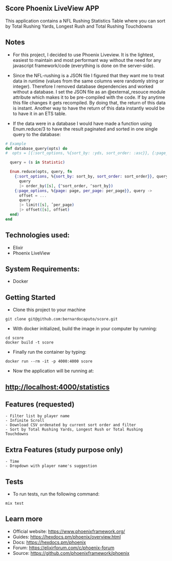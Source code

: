 ## Score Phoenix LiveView APP

This application contains a NFL Rushing Statistics Table where you can sort by Total Rushing Yards, Longest Rush and Total Rushing Touchdowns

## Notes
  - For this project, I decided to use Phoenix Liveview. It is the lightest, easiest to maintain and most performant way without the need for any javascript framework/code (everything is done on the server-side).

  - Since the NFL-rushing is a JSON file I figured that they want me to treat data in runtime (values from the same columns were randomly string or integer). Therefore I removed database dependencies and worked without a database. I set the JSON file as an @external_resouce module attribute which makes it to be pre-compiled with the code. If by anytime this file changes it gets recompiled. By doing that, the return of this data is instant. Another way to have the return of this data instantly would be to have it in an ETS table.

  - If the data were in a database I would have made a function using Enum.reduce/3 to have the result paginated and sorted in one single query to the database:
```elixir 
# Example
def database_query(opts) do
#  opts = [{:sort_options, %{sort_by: :yds, sort_order: :asc}}, {:page_options, %{page; 1, per_page: 20}}]

  query = (s in Statistic)

  Enum.reduce(opts, query, fn 
    {:sort_options, %{sort_by: sort_by, sort_order: sort_order}}, query -> 
      query
      |> order_by([s], {^sort_order, ^sort_by})
    {:page_options, %{page: page, per_page: per_page}}, query ->
      offset = ...
      query
      |> limit([s], ˆper_page)
      |> offset([s], offset)
  end) 
end
```

## Technologies used:
  - Elixir
  - Phoenix LiveView

## System Requirements:
  - Docker

## Getting Started
  - Clone this project to your machine

```
git clone git@github.com:bernardocaputo/score.git
```

  - With docker initialized, build the image in your computer by running: 
```
cd score
docker build -t score 
```

  - Finally run the container by typing:
```
docker run --rm -it -p 4000:4000 score
```

  - Now the application will be running at:
## [http://localhost:4000/statistics](http://localhost:4000/statistics)

## Features (requested)
    - Filter list by player name
    - Infinite Scroll
    - Download CSV ordenated by current sort order and filter
    - Sort by Total Rushing Yards, Longest Rush or Total Rushing Touchdowns
    
## Extra Features (study purpose only)
    - Time
    - Dropdown with player name's suggestion

## Tests
  - To run tests, run the following command:

```
mix test
```

## Learn more
  * Official website: https://www.phoenixframework.org/
  * Guides: https://hexdocs.pm/phoenix/overview.html
  * Docs: https://hexdocs.pm/phoenix
  * Forum: https://elixirforum.com/c/phoenix-forum
  * Source: https://github.com/phoenixframework/phoenix
